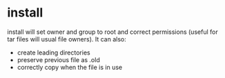 # install

install will set owner and group to root and correct permissions (useful for tar files will usual file owners). It can also:

- create leading directories
- preserve previous file as .old
- correctly copy when the file is in use
